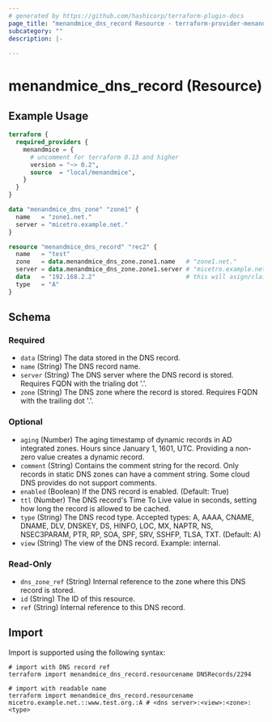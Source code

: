 ```yaml
---
# generated by https://github.com/hashicorp/terraform-plugin-docs
page_title: "menandmice_dns_record Resource - terraform-provider-menandmice"
subcategory: ""
description: |-
  
---
```


# menandmice_dns_record (Resource)



## Example Usage

```terraform
terraform {
  required_providers {
    menandmice = {
      # uncomment for terraform 0.13 and higher
      version = "~> 0.2",
      source  = "local/menandmice",
    }
  }
}

data "menandmice_dns_zone" "zone1" {
  name   = "zone1.net."
  server = "micetro.example.net."
}

resource "menandmice_dns_record" "rec2" {
  name   = "test"
  zone   = data.menandmice_dns_zone.zone1.name   # "zone1.net."
  server = data.menandmice_dns_zone.zone1.server # "micetro.example.net."
  data   = "192.168.2.2"                         # this will asign/claim  "192.168.2.2" ipam records
  type   = "A"
}
```

<!-- schema generated by tfplugindocs -->
## Schema

### Required

- `data` (String) The data stored in the DNS record.
- `name` (String) The DNS record name.
- `server` (String) The DNS server where the DNS record is stored. Requires FQDN with the trialing dot '.'.
- `zone` (String) The DNS zone where the record is stored. Requires FQDN with the trailing dot '.'.

### Optional

- `aging` (Number) The aging timestamp of dynamic records in AD integrated zones. Hours since January 1, 1601, UTC. Providing a non-zero value creates a dynamic record.
- `comment` (String) Contains the comment string for the record. Only records in static DNS zones can have a comment string. Some cloud DNS provides do not support comments.
- `enabled` (Boolean) If the DNS record is enabled. (Default: True)
- `ttl` (Number) The DNS record's Time To Live value in seconds, setting how long the record is allowed to be cached.
- `type` (String) The DNS recod type. Accepted types: A, AAAA, CNAME, DNAME, DLV, DNSKEY, DS, HINFO, LOC, MX, NAPTR, NS, NSEC3PARAM, PTR, RP, SOA, SPF, SRV, SSHFP, TLSA, TXT. (Default: A)
- `view` (String) The view of the DNS record. Example: internal.

### Read-Only

- `dns_zone_ref` (String) Internal reference to the zone where this DNS record is stored.
- `id` (String) The ID of this resource.
- `ref` (String) Internal reference to this DNS record.

## Import

Import is supported using the following syntax:

```shell
# import with DNS record ref
terraform import menandmice_dns_record.resourcename DNSRecords/2294

# import with readable name
terraform import menandmice_dns_record.resourcename micetro.example.net.::www.test.org.:A # <dns server>:<view>:<zone>:<type>
```
